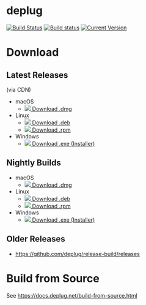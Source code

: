 # deplug

[![Build Status](https://travis-ci.org/deplug/deplug.svg)](https://travis-ci.org/deplug/deplug)
[![Build status](https://ci.appveyor.com/api/projects/status/37ek4o97h0kqr0p9?svg=true)](https://ci.appveyor.com/project/h2so5/deplug)
[![Current Version](https://img.shields.io/crates/v/plugkit.svg)](https://crates.io/crates/plugkit)

# Download

## Latest Releases

(via CDN)

- macOS
  - [![](https://cdn.deplug.net/deplug/release/latest/deplug-darwin-amd64.dmg.ver.svg) Download .dmg](https://cdn.deplug.net/deplug/release/latest/deplug-darwin-amd64.dmg)
- Linux
  - [![](https://cdn.deplug.net/deplug/release/latest/deplug-linux-amd64.deb.ver.svg) Download .deb](https://cdn.deplug.net/deplug/release/latest/deplug-linux-amd64.deb)
  - [![](https://cdn.deplug.net/deplug/release/latest/deplug-linux-amd64.rpm.ver.svg) Download .rpm](https://cdn.deplug.net/deplug/release/latest/deplug-linux-amd64.rpm)
- Windows
  - [![](https://cdn.deplug.net/deplug/release/latest/deplug-win-amd64.exe.ver.svg) Download .exe (Installer)](https://cdn.deplug.net/deplug/release/latest/deplug-win-amd64.exe)

## Nightly Builds

- macOS
  - [![](https://cdn.deplug.net/deplug/nightly/deplug-darwin-amd64.dmg.ver.svg) Download .dmg](https://cdn.deplug.net/deplug/nightly/deplug-darwin-amd64.dmg)
- Linux
  - [![](https://cdn.deplug.net/deplug/nightly/deplug-linux-amd64.deb.ver.svg) Download .deb](https://cdn.deplug.net/deplug/nightly/deplug-linux-amd64.deb)
  - [![](https://cdn.deplug.net/deplug/nightly/deplug-linux-amd64.rpm.ver.svg) Download .rpm](https://cdn.deplug.net/deplug/nightly/deplug-linux-amd64.rpm)
- Windows
  - [![](https://cdn.deplug.net/deplug/nightly/deplug-win-amd64.exe.ver.svg) Download .exe (Installer)](https://cdn.deplug.net/deplug/nightly/deplug-win-amd64.exe) 

## Older Releases

- https://github.com/deplug/release-build/releases

# Build from Source

See https://docs.deplug.net/build-from-source.html
